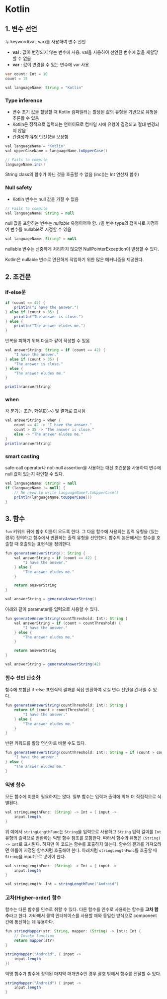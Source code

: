 # Kotlin

## 1. 변수 선언

두 keyword(val, var)를 사용하여 변수 선언
- **val** : 값이 변경되지 않는 변수에 사용. val을 사용하여 선언된 변수에 값을 재할당할 수 없음
- **var** : 값이 변경될 수 있는 변수에 var 사용

```java
var count: Int = 10
count = 15
```
```java
val languageName: String = "Kotlin"
```

### Type inference
- 변수 초기 값을 할당할 때 Kotlin 컴파일러는 할당된 값의 유형을 기반으로 유형을 추론할 수 있음
- Kotlin은 정적으로 입력되는 언어이므로 컴파일 시에 유형이 결정되고 절대 변경되지 않음
- 간결성과 유형 안전성을 보장함

```java
val languageName = "Kotlin"
val upperCaseName = languageName.toUpperCase()

// Fails to compile
languageName.inc()
```
String class의 함수가 아닌 것을 호출할 수 없음 (inc()는 Int 연산자 함수)

### Null safety
- Kotlin 변수는 null 값을 가질 수 없음
```java
// Fails to compile
val languageName: String = null
```
null 값을 포함하는 변수는 *nullable* 유형이어야 함. `?`을 변수 type의 접미사로 지정하여 변수를 nullable로 지정할 수 있음

```java
val languageName: String? = null
```
nullable 변수는 신중하게 처리하지 않으면 NullPointerException이 발생할 수 있다.  

Kotlin은 nullable 변수로 안전하게 작업하기 위한 많은 메커니즘을 제공한다.

## 2. 조건문
### if-else문
```java
if (count == 42) {
    println("I have the answer.")
} else if (count > 35) {
    println("The answer is close.")
} else {
    println("The answer eludes me.")
}
```
반복을 피하기 위해 다음과 같이 작성할 수 있음
```java
val answerString: String = if (count == 42) {
    "I have the answer."
} else if (count > 35) {
    "The answer is close."
} else {
    "The answer eludes me."
}

println(answerString)
```
### when
각 분기는 조건, 화살표(`->`) 및 결과로 표시됨
```java
val answerString = when {
    count == 42 -> "I have the answer."
    count > 35 -> "The answer is close."
    else -> "The answer eludes me."
}
println(answerString)
```

### smart casting
safe-call operator나 not-null assertion을 사용하는 대신 조건문을 사용하여 변수에 null 값이 있는지 확인할 수 있다.
```java
val languageName: String? = null
if (languageName != null) {
    // No need to write languageName?.toUpperCase()
    println(languageName.toUpperCase())
}
```

## 3. 함수
`fun` 키워드 뒤에 함수 이름이 오도록 한다. 그 다음 함수에 사용되는 입력 유형을 (있는 경우) 정의하고 함수에서 반환하는 출력 유형을 선언한다. 함수의 본문에서는 함수를 호출할 때 호출되는 표현식을 정의한다.
```java
fun generateAnswerString(): String {
    val answerString = if (count == 42) {
        "I have the answer."
    } else {
        "The answer eludes me."
    }

    return answerString
}
```
```java
val answerString = generateAnswerString()
```
아래와 같이 parameter를 입력으로 사용할 수 있다.
```java
fun generateAnswerString(countThreshold: Int): String {
    val answerString = if (count > countThreshold) {
        "I have the answer."
    } else {
        "The answer eludes me."
    }

    return answerString
}
```
```java
val answerString = generateAnswerString(42)
```

### 함수 선언 단순화
함수에 포함된 if-else 표현식의 결과를 직접 반환하여 로컬 변수 선언을 건너뛸 수 있다.
```java
fun generateAnswerString(countThreshold: Int): String {
    return if (count > countThreshold) {
        "I have the answer."
    } else {
        "The answer eludes me."
    }
}
```
반환 키워드를 할당 연산자로 바꿀 수도 있다.
```java
fun generateAnswerString(countThreshold: Int): String = if (count > countThreshold) {
    "I have the answer."
} else {
    "The answer eludes me."
}
```

### 익명 함수
모든 함수에 이름이 필요하지는 않다. 일부 함수는 입력과 출력에 의해 더 직접적으로 식별된다.
```java
val stringLengthFunc: (String) -> Int = { input ->
    input.length
}
```
위 예에서 `stringLengthFunc`는 `String`을 입력으로 사용하고 `String` 입력 길이를 `Int` 유형의 출력으로 반환하는 익명 함수 참조를 포함한다. 따라서 함수의 유형은 `(String) -> Int`로 표시된다. 하지만 이 코드는 함수를 호출하지 않는다. 함수의 결과를 가져오려면 이름이 지정된 함수처럼 호출해야 한다. 아래처럼 `stringLengthFunc`를 호출할 때 `String`을 input으로 넣어야 한다.
```java
val stringLengthFunc: (String) -> Int = { input ->
    input.length
}

val stringLength: Int = stringLengthFunc("Android")
```

### 고차(Higher-order) 함수
함수는 다른 함수를 인수로 취할 수 있다. 다른 함수를 인수로 사용하는 함수를 **고차 함수**라고 한다. 자바에서 콜백 인터페이스를 사용할 때와 동일한 방식으로 component 간에 통신하는 데 유용하다.

```java
fun stringMapper(str: String, mapper: (String) -> Int): Int {
    // Invoke function
    return mapper(str)
}
```
```java
stringMapper("Android", { input ->
    input.length
})
```
익명 함수가 함수에 정의된 마지막 매개변수인 경우 괄호 밖에서 함수를 전달할 수 있다.
```java
stringMapper("Android") { input ->
    input.length
}
```